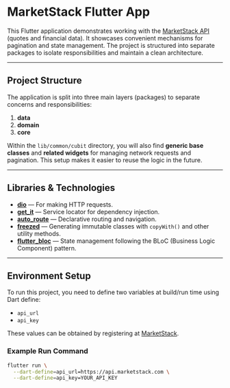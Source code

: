 # MarketStack Flutter App

This Flutter application demonstrates working with the [MarketStack API](https://marketstack.com) (quotes and financial data). It showcases convenient mechanisms for pagination and state management. The project is structured into separate packages to isolate responsibilities and maintain a clean architecture.

---

## Project Structure

The application is split into three main layers (packages) to separate concerns and responsibilities:

1. **data**  
2. **domain**  
3. **core**  

Within the `lib/common/cubit` directory, you will also find **generic base classes** and **related widgets** for managing network requests and pagination. This setup makes it easier to reuse the logic in the future.

---

## Libraries & Technologies

- **[dio](https://pub.dev/packages/dio)** — For making HTTP requests.
- **[get_it](https://pub.dev/packages/get_it)** — Service locator for dependency injection.
- **[auto_route](https://pub.dev/packages/auto_route)** — Declarative routing and navigation.
- **[freezed](https://pub.dev/packages/freezed)** — Generating immutable classes with `copyWith()` and other utility methods.
- **[flutter_bloc](https://pub.dev/packages/flutter_bloc)** — State management following the BLoC (Business Logic Component) pattern.

---

## Environment Setup

To run this project, you need to define two variables at build/run time using Dart define:

- `api_url`
- `api_key`

These values can be obtained by registering at [MarketStack](https://marketstack.com).

### Example Run Command

```bash
flutter run \
  --dart-define=api_url=https://api.marketstack.com \
  --dart-define=api_key=YOUR_API_KEY
```